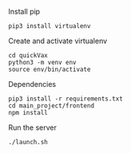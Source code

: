 Install pip
```
pip3 install virtualenv
```
Create and activate virtualenv
```
cd quickVax
python3 -m venv env
source env/bin/activate
```
Dependencies
```
pip3 install -r requirements.txt
cd main_project/frontend
npm install
```
Run the server
```
./launch.sh
```
